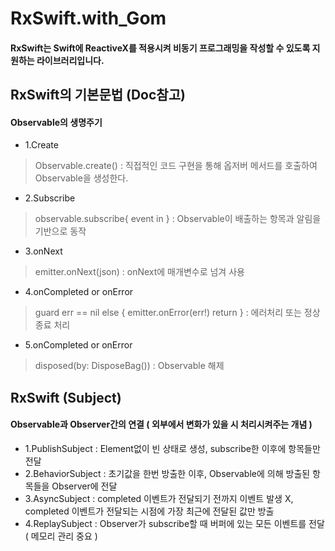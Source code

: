 # RxSwift.with_Gom

#### RxSwift는 Swift에 ReactiveX를 적용시켜 비동기 프로그래밍을 작성할 수 있도록 지원하는 라이브러리입니다.

## RxSwift의 기본문법 (Doc참고)
#### Observable의 생명주기
* 1.Create
> Observable.create() : 직접적인 코드 구현을 통해 옵저버 메서드를 호출하여 Observable을 생성한다.
* 2.Subscribe
> observable.subscribe{ event in } : Observable이 배출하는 항목과 알림을 기반으로 동작
* 3.onNext
> emitter.onNext(json) : onNext에 매개변수로 넘겨 사용
* 4.onCompleted or onError
> guard err == nil else { emitter.onError(err!) return } : 에러처리 또는 정상 종료 처리
* 5.onCompleted or onError
> disposed(by: DisposeBag()) : Observable 해제

## RxSwift (Subject)
#### Observable과 Observer간의 연결 ( 외부에서 변화가 있을 시 처리시켜주는 개념 )
* 1.PublishSubject : Element없이 빈 상태로 생성, subscribe한 이후에 항목들만 전달
* 2.BehaviorSubject : 초기값을 한번 방출한 이후, Observable에 의해 방출된 항목들을 Observer에 전달
* 3.AsyncSubject : completed 이벤트가 전달되기 전까지 이벤트 발생 X, completed 이벤트가 전달되는 시점에 가장 최근에 전달된 값만 방출
* 4.ReplaySubject : Observer가 subscribe할 때 버퍼에 있는 모든 이벤트를 전달 ( 메모리 관리 중요 )
